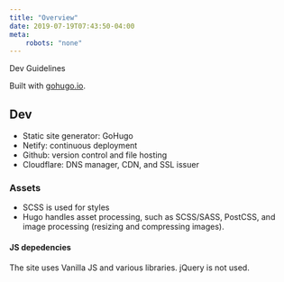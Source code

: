 ```yaml
---
title: "Overview"
date: 2019-07-19T07:43:50-04:00
meta:
    robots: "none"
---
```


Dev Guidelines

Built with [gohugo.io](http://gohugo.io).

## Dev
* Static site generator: GoHugo
* Netify: continuous deployment
* Github: version control and file hosting
* Cloudflare: DNS manager, CDN, and SSL issuer

### Assets
* SCSS is used for styles
* Hugo handles asset processing, such as SCSS/SASS, PostCSS, and image processing (resizing and compressing images).

#### JS depedencies
The site uses Vanilla JS and various libraries. jQuery is not used.